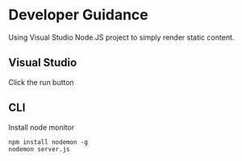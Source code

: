 # Developer Guidance

Using Visual Studio Node.JS project to simply render static content.

## Visual Studio

Click the run button

## CLI

Install node monitor

    npm install nodemon -g
    nodemon server.js
